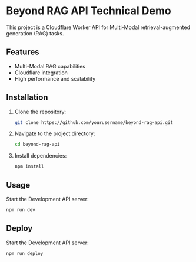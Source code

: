 # Beyond RAG API Technical Demo

This project is a Cloudflare Worker API for Multi-Modal retrieval-augmented generation (RAG) tasks.

## Features

- Multi-Modal RAG capabilities
- Cloudflare integration
- High performance and scalability

## Installation

1. Clone the repository:
	```sh
	git clone https://github.com/yourusername/beyond-rag-api.git
	```
2. Navigate to the project directory:
	```sh
	cd beyond-rag-api
	```
3. Install dependencies:
	```sh
	npm install
	```

## Usage

Start the Development API server:
```sh
npm run dev
```

## Deploy

Start the Development API server:
```sh
npm run deploy
```
